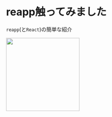 # reapp触ってみました

`reapp`(と`React`)の簡単な紹介

<img src="http://localhost:3011/profile.jpg" width="200px" height="200px" />
